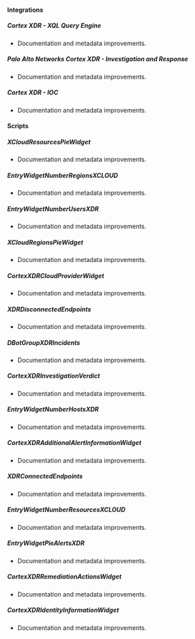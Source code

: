 
#### Integrations

##### Cortex XDR - XQL Query Engine

- Documentation and metadata improvements.
##### Palo Alto Networks Cortex XDR - Investigation and Response

- Documentation and metadata improvements.
##### Cortex XDR - IOC

- Documentation and metadata improvements.

#### Scripts

##### XCloudResourcesPieWidget

- Documentation and metadata improvements.
##### EntryWidgetNumberRegionsXCLOUD

- Documentation and metadata improvements.
##### EntryWidgetNumberUsersXDR

- Documentation and metadata improvements.
##### XCloudRegionsPieWidget

- Documentation and metadata improvements.
##### CortexXDRCloudProviderWidget

- Documentation and metadata improvements.
##### XDRDisconnectedEndpoints

- Documentation and metadata improvements.
##### DBotGroupXDRIncidents

- Documentation and metadata improvements.
##### CortexXDRInvestigationVerdict

- Documentation and metadata improvements.
##### EntryWidgetNumberHostsXDR

- Documentation and metadata improvements.
##### CortexXDRAdditionalAlertInformationWidget

- Documentation and metadata improvements.
##### XDRConnectedEndpoints

- Documentation and metadata improvements.
##### EntryWidgetNumberResourcesXCLOUD

- Documentation and metadata improvements.
##### EntryWidgetPieAlertsXDR

- Documentation and metadata improvements.
##### CortexXDRRemediationActionsWidget

- Documentation and metadata improvements.
##### CortexXDRIdentityInformationWidget

- Documentation and metadata improvements.
